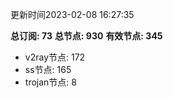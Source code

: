 更新时间2023-02-08 16:27:35

**总订阅: 73**
**总节点: 930**
**有效节点: 345**
- v2ray节点: 172
- ss节点: 165
- trojan节点: 8

